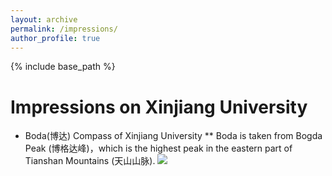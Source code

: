 ```yaml
---
layout: archive
permalink: /impressions/
author_profile: true
---
```


{% include base_path %}

Impressions on Xinjiang University
======
* Boda(博达) Compass of Xinjiang University
** Boda is taken from Bogda Peak (博格达峰)，which is the highest peak in the eastern part of Tianshan Mountains (天山山脉).
![](/images/Graphical_Abstract.jpg)
